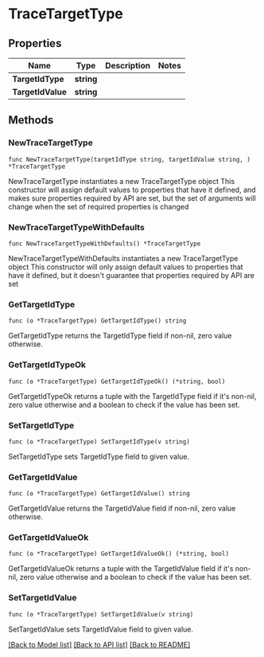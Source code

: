 # TraceTargetType

## Properties

Name | Type | Description | Notes
------------ | ------------- | ------------- | -------------
**TargetIdType** | **string** |  | 
**TargetIdValue** | **string** |  | 

## Methods

### NewTraceTargetType

`func NewTraceTargetType(targetIdType string, targetIdValue string, ) *TraceTargetType`

NewTraceTargetType instantiates a new TraceTargetType object
This constructor will assign default values to properties that have it defined,
and makes sure properties required by API are set, but the set of arguments
will change when the set of required properties is changed

### NewTraceTargetTypeWithDefaults

`func NewTraceTargetTypeWithDefaults() *TraceTargetType`

NewTraceTargetTypeWithDefaults instantiates a new TraceTargetType object
This constructor will only assign default values to properties that have it defined,
but it doesn't guarantee that properties required by API are set

### GetTargetIdType

`func (o *TraceTargetType) GetTargetIdType() string`

GetTargetIdType returns the TargetIdType field if non-nil, zero value otherwise.

### GetTargetIdTypeOk

`func (o *TraceTargetType) GetTargetIdTypeOk() (*string, bool)`

GetTargetIdTypeOk returns a tuple with the TargetIdType field if it's non-nil, zero value otherwise
and a boolean to check if the value has been set.

### SetTargetIdType

`func (o *TraceTargetType) SetTargetIdType(v string)`

SetTargetIdType sets TargetIdType field to given value.


### GetTargetIdValue

`func (o *TraceTargetType) GetTargetIdValue() string`

GetTargetIdValue returns the TargetIdValue field if non-nil, zero value otherwise.

### GetTargetIdValueOk

`func (o *TraceTargetType) GetTargetIdValueOk() (*string, bool)`

GetTargetIdValueOk returns a tuple with the TargetIdValue field if it's non-nil, zero value otherwise
and a boolean to check if the value has been set.

### SetTargetIdValue

`func (o *TraceTargetType) SetTargetIdValue(v string)`

SetTargetIdValue sets TargetIdValue field to given value.



[[Back to Model list]](../README.md#documentation-for-models) [[Back to API list]](../README.md#documentation-for-api-endpoints) [[Back to README]](../README.md)


